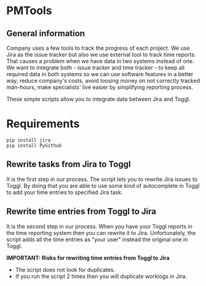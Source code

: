 # PMTools

## General information

Company uses a few tools to track the progress of each project. We use Jira as the issue tracker but also we use external tool to track time reports. That causes a problem when we have data in two systems instead of one. We want to integrate both - issue tracker and time tracker - to keep all required data in both systems so we can use software features in a better way, reduce company's costs, avoid loosing money on not correctly tracked man-hours, make specialists' live easier by simplifying reporting process.

These simple scripts allow you to integrate data between Jira and Toggl. 

# Requirements

```
pip install jira
pip install PyGithub
```

## Rewrite tasks from Jira to Toggl

It is the first step in our process. The script lets you to rewrite Jira issues to Toggl. By doing that you are able to use some kind of autocomplete in Toggl to add your time entries to specified Jira task.

## Rewrite time entries from Toggl to Jira

It is the second step in our process. When you have your Toggl reports in the time reporting system then you can rewrite it to Jira. Unfortunately, the script adds all the time entries as "your user" instead the original one in Toggl.

**IMPORTANT: Risks for rewriting time entries from Toggl to Jira**

* The script does not look for duplicates.
* If you run the script 2 times then you will duplicate worklogs in Jira.
